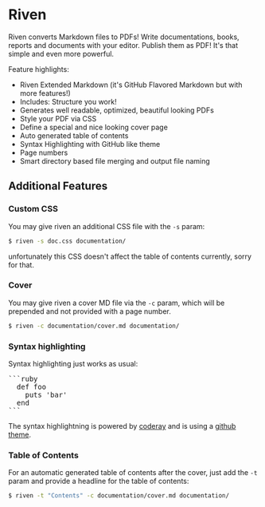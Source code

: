 # Riven

Riven converts Markdown files to PDFs! Write documentations, books, reports and documents with your editor.
Publish them as PDF! It's that simple and even more powerful.


Feature highlights:

- Riven Extended Markdown (it's GitHub Flavored Markdown but with more features!)
- Includes: Structure you work!
- Generates well readable, optimized, beautiful looking PDFs
- Style your PDF via CSS
- Define a special and nice looking cover page
- Auto generated table of contents
- Syntax Highlighting with GitHub like theme
- Page numbers
- Smart directory based file merging and output file naming


## Additional Features

### Custom CSS

You may give riven an additional CSS file with the `-s` param:

```bash
$ riven -s doc.css documentation/
```

unfortunately this CSS doesn't affect the table of contents currently, sorry for that.


### Cover

You may give riven a cover MD file via the `-c` param, which will be prepended and not provided with a page number.

```bash
$ riven -c documentation/cover.md documentation/
```


### Syntax highlighting

Syntax highlighting just works as usual:

<pre lang="no-highlight">
```ruby
  def foo
    puts 'bar'
  end
```
</pre>

The syntax highlightning is powered by [coderay](https://github.com/rubychan/coderay) and is using a [github theme](https://github.com/pie4dan/CodeRay-GitHub-Theme).


### Table of Contents

For an automatic generated table of contents after the cover, just add the `-t` param and provide a headline for the table of contents:

```bash
$ riven -t "Contents" -c documentation/cover.md documentation/
```
